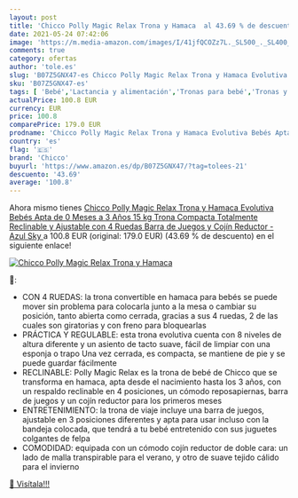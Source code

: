 ```yaml
---
layout: post
title: 'Chicco Polly Magic Relax Trona y Hamaca  al 43.69 % de descuento'
date: 2021-05-24 07:42:06
image: 'https://m.media-amazon.com/images/I/41jfQCOZz7L._SL500_._SL400_.jpg'
comments: true
category: ofertas
author: 'tole.es'
slug: 'B07Z5GNX47-es Chicco Polly Magic Relax Trona y Hamaca Evolutiva Bebés...'
sku: 'B07Z5GNX47-es'
tags: [ 'Bebé','Lactancia y alimentación','Tronas para bebé','Tronas y asientos','bebés','chicco','trona', ]
actualPrice: 100.8 EUR
currency: EUR
price: 100.8
comparePrice: 179.0 EUR
prodname: 'Chicco Polly Magic Relax Trona y Hamaca Evolutiva Bebés Apta de 0 Meses a 3 Años  15 kg   Trona Compacta Totalmente Reclinable y Ajustable con 4 Ruedas  Barra de Juegos y Cojín Reductor - Azul  Sky '
country: 'es'
flag: '🇪🇸'
brand: 'Chicco'
buyurl: 'https://www.amazon.es/dp/B07Z5GNX47/?tag=tolees-21'
descuento: '43.69'
average: '100.8'
---
```


Ahora mismo tienes [Chicco Polly Magic Relax Trona y Hamaca Evolutiva Bebés Apta de 0 Meses a 3 Años  15 kg   Trona Compacta Totalmente Reclinable y Ajustable con 4 Ruedas  Barra de Juegos y Cojín Reductor - Azul  Sky ](https://www.amazon.es/dp/B07Z5GNX47/?tag=tolees-21) a 100.8 EUR (original: 179.0 EUR) (43.69 %  de descuento) en el siguiente enlace!

[![Chicco Polly Magic Relax Trona y Hamaca ](https://m.media-amazon.com/images/I/41jfQCOZz7L._SL500_._SL400_.jpg)](https://www.amazon.es/dp/B07Z5GNX47/?tag=tolees-21)

🔎:

- CON 4 RUEDAS: la trona convertible en hamaca para bebés se puede mover sin problema para colocarla junto a la mesa o cambiar su posición, tanto abierta como cerrada, gracias a sus 4 ruedas, 2 de las cuales son giratorias y con freno para bloquearlas
- PRÁCTICA Y REGULABLE: esta trona evolutiva cuenta con 8 niveles de altura diferente y un asiento de tacto suave, fácil de limpiar con una esponja o trapo Una vez cerrada, es compacta, se mantiene de pie y se puede guardar fácilmente
- RECLINABLE: Polly Magic Relax es la trona de bebé de Chicco que se transforma en hamaca, apta desde el nacimiento hasta los 3 años, con un respaldo reclinable en 4 posiciones, un cómodo reposapiernas, barra de juegos y un cojín reductor para los primeros meses
- ENTRETENIMIENTO: la trona de viaje incluye una barra de juegos, ajustable en 3 posiciones diferentes y apta para usar incluso con la bandeja colocada, que tendrá a tu bebé entretenido con sus juguetes colgantes de felpa
- COMODIDAD: equipada con un cómodo cojín reductor de doble cara: un lado de malla transpirable para el verano, y otro de suave tejido cálido para el invierno

[🛒 Visítala!!!](https://www.amazon.es/dp/B07Z5GNX47/?tag=tolees-21)
